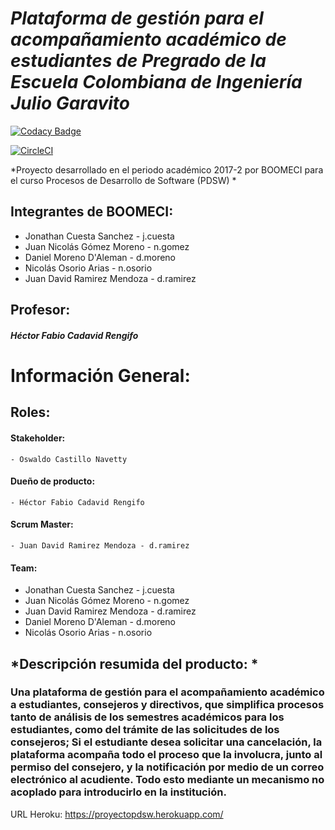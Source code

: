 ***Plataforma de gestión para el acompañamiento académico de estudiantes de Pregrado de la Escuela Colombiana de Ingeniería Julio Garavito***
======

[![Codacy Badge](https://api.codacy.com/project/badge/Grade/b7010a5e6b454abb86b9a06d4d979168)](https://www.codacy.com/app/CAPJackie/Proyecto-PDSW?utm_source=github.com&amp;utm_medium=referral&amp;utm_content=BoomECI/Proyecto-PDSW&amp;utm_campaign=Badge_Grade)

[![CircleCI](https://circleci.com/gh/BoomECI/Proyecto-PDSW.svg?style=svg)](https://circleci.com/gh/BoomECI)

*Proyecto desarrollado en el periodo académico 2017-2 por BOOMECI para el curso Procesos de Desarrollo de Software (PDSW) *

  Integrantes de BOOMECI:
  -------
  * Jonathan Cuesta Sanchez - j.cuesta
  * Juan Nicolás Gómez Moreno - n.gomez
  * Daniel Moreno D'Aleman - d.moreno
  * Nicolás Osorio Arias - n.osorio
  * Juan David Ramirez Mendoza - d.ramirez

  Profesor:
  -------
  ##### Héctor Fabio Cadavid Rengifo

****Información General:****
======
 
  Roles:
  -------
  #### Stakeholder:
    - Oswaldo Castillo Navetty
  
  #### Dueño de producto:
    - Héctor Fabio Cadavid Rengifo
    
  #### Scrum Master:
    - Juan David Ramirez Mendoza - d.ramirez 
    
  #### Team:
   - Jonathan Cuesta Sanchez - j.cuesta
   - Juan Nicolás Gómez Moreno - n.gomez
   - Juan David Ramirez Mendoza - d.ramirez
   - Daniel Moreno D'Aleman - d.moreno
   - Nicolás Osorio Arias - n.osorio
  

*Descripción resumida del producto: *
  -------  
  ### Una plataforma de gestión para el acompañamiento académico a estudiantes, consejeros y directivos, que simplifica procesos tanto de análisis de los semestres académicos para los estudiantes, como del trámite de las solicitudes de los consejeros; Si el estudiante desea solicitar una cancelación, la plataforma acompaña todo el proceso que la involucra, junto al permiso del consejero, y la notificación por medio de un correo electrónico al acudiente. Todo esto mediante un mecanismo no acoplado para introducirlo en la institución.

URL Heroku:
https://proyectopdsw.herokuapp.com/





